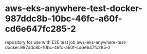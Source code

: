 # aws-eks-anywhere-test-docker-987ddc8b-10bc-46fc-a60f-cd6e647fc285-2
repository for use with E2E test job aws-eks-anywhere-test-docker:987ddc8b-10bc-46fc-a60f-cd6e647fc285-2
